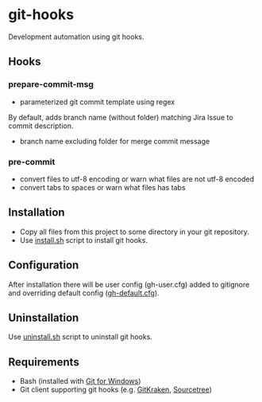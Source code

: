 # git-hooks

Development automation using git hooks.

## Hooks

### prepare-commit-msg

* parameterized git commit template using regex  

By default, adds branch name (without folder) matching Jira Issue to commit description.

* branch name excluding folder for merge commit message

### pre-commit

* convert files to utf-8 encoding or warn what files are not utf-8 encoded
* convert tabs to spaces or warn what files has tabs

## Installation

* Copy all files from this project to some directory in your git repository.
* Use [install.sh](install.sh) script to install git hooks.

## Configuration

After installation there will be user config (gh-user.cfg) added to gitignore and overriding default config ([gh-default.cfg](gh-default.cfg)).

## Uninstallation

Use [uninstall.sh](uninstall.sh) script to uninstall git hooks.

## Requirements

* Bash (installed with [Git for Windows](https://git-scm.com/downloads))
* Git client supporting git hooks (e.g. [GitKraken](https://www.gitkraken.com/download), [Sourcetree](https://www.sourcetreeapp.com))

